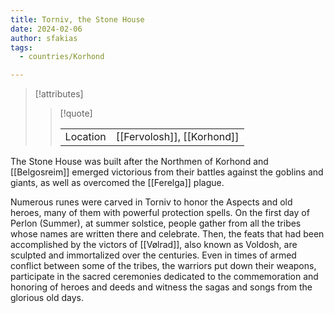```yaml
---
title: Torniv, the Stone House
date: 2024-02-06
author: sfakias
tags:
  - countries/Korhond

---
```

> [!attributes]
> 
> > [!quote]
> >
> > | | |
> > | --- | --- |
> > | Location | [[Fervolosh]], [[Korhond]] |

The Stone House was built after the Northmen of Korhond and [[Belgosreim]] emerged victorious from their battles against the goblins and giants, as well as overcomed the [[Ferelga]] plague.

Numerous runes were carved in Torniv to honor the Aspects and old heroes, many of them with powerful protection spells. On the first day of Perlon (Summer), at summer solstice, people gather from all the tribes whose names are written there and celebrate. Then, the feats that had been accomplished by the victors of [[Vølrad]], also known as Voldosh, are sculpted and immortalized over the centuries. Even in times of armed conflict between some of the tribes, the warriors put down their weapons, participate in the sacred ceremonies dedicated to the commemoration and honoring of heroes and deeds and witness the sagas and songs from the glorious old days.